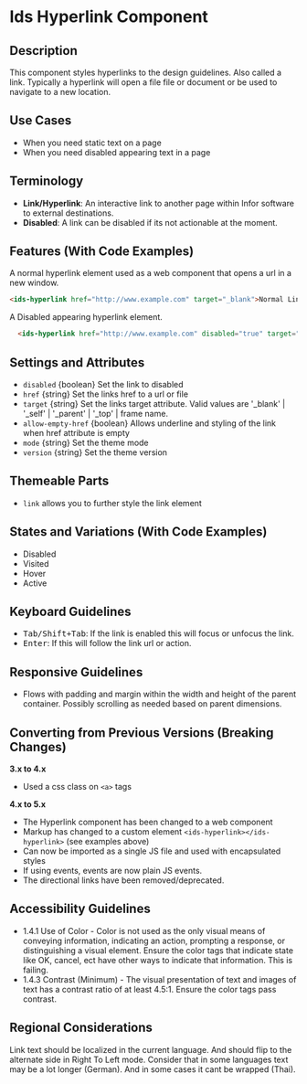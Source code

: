 # Ids Hyperlink Component

## Description

This component styles hyperlinks to the design guidelines. Also called a link. Typically a hyperlink will open a file file or document or be used to navigate to a new location.

## Use Cases

- When you need static text on a page
- When you need disabled appearing text in a page

## Terminology

- **Link/Hyperlink**: An interactive link to another page within Infor software to external destinations.
- **Disabled**: A link can be disabled if its not actionable at the moment.

## Features (With Code Examples)

A normal hyperlink element used as a web component that opens a url in a new window.

```html
<ids-hyperlink href="http://www.example.com" target="_blank">Normal Link</ids-hyperlink>
```

A Disabled appearing hyperlink element.

```html
  <ids-hyperlink href="http://www.example.com" disabled="true" target="_blank">Disabled Link</ids-hyperlink>
```


## Settings and Attributes

- `disabled` {boolean} Set the link to disabled
- `href` {string} Set the links href to a url or file
- `target` {string} Set the links target attribute. Valid values are '_blank' | '_self' | '_parent' | '_top' | frame name.
- `allow-empty-href` {boolean} Allows underline and styling of the link when href attribute is empty
- `mode` {string} Set the theme mode
- `version` {string} Set the theme version

## Themeable Parts

- `link` allows you to further style the link element

## States and Variations (With Code Examples)

- Disabled
- Visited
- Hover
- Active

## Keyboard Guidelines

- <kbd>Tab/Shift+Tab</kbd>: If the link is enabled this will focus or unfocus the link.
- <kbd>Enter</kbd>: If this will follow the link url or action.

## Responsive Guidelines

- Flows with padding and margin within the width and height of the parent container. Possibly scrolling as needed based on parent dimensions.

## Converting from Previous Versions (Breaking Changes)

**3.x to 4.x**

- Used a css class on `<a>` tags

**4.x to 5.x**

- The Hyperlink component has been changed to a web component
- Markup has changed to a custom element `<ids-hyperlink></ids-hyperlink>` (see examples above)
- Can now be imported as a single JS file and used with encapsulated styles
- If using events, events are now plain JS events.
- The directional links have been removed/deprecated.

## Accessibility Guidelines

- 1.4.1 Use of Color - Color is not used as the only visual means of conveying information, indicating an action, prompting a response, or distinguishing a visual element. Ensure the color tags that indicate state like OK, cancel, ect have other ways to indicate that information. This is failing.
- 1.4.3 Contrast (Minimum) - The visual presentation of text and images of text has a contrast ratio of at least 4.5:1.   Ensure the color tags pass contrast.

## Regional Considerations

Link text should be localized in the current language. And should flip to the alternate side in Right To Left mode. Consider that in some languages text may be a lot longer (German). And in some cases it cant be wrapped (Thai).
